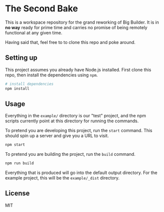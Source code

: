 # The Second Bake

This is a workspace repository for the grand reworking of Big Builder. It is in **no way** ready for prime time and carries no promise of being remotely functional at any given time.

Having said that, feel free to to clone this repo and poke around.

## Setting up

This project assumes you already have Node.js installed. First clone this repo, then install the dependencies using `npm`.

```sh
# install dependencies
npm install
```

## Usage

Everything in the `example/` directory is our "test" project, and the npm scripts currently point at this directory for running the commands.

To pretend you are developing this project, run the `start` command. This should spin up a server and give you a URL to visit.

```sh
npm start
```

To pretend you are building the project, run the `build` command.

```sh
npm run build
```

Everything that is produced will go into the default output directory. For the example project, this will be the `example/_dist` directory.

## License

MIT
